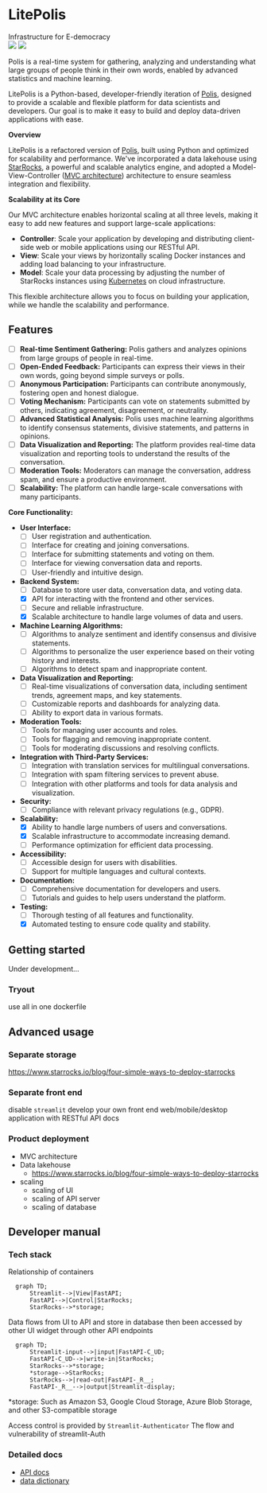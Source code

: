 # LitePolis
Infrastructure for E-democracy  
![](https://img.shields.io/badge/status-under_development-red) ![](https://img.shields.io/badge/release-no_release-red)

Polis is a real-time system for gathering, analyzing and understanding
what large groups of people think in their own words,
enabled by advanced statistics and machine learning.

LitePolis is a Python-based, developer-friendly iteration of [Polis](https://github.com/compdemocracy/polis),
designed to provide a scalable and flexible platform for data scientists and developers.
Our goal is to make it easy to build and deploy data-driven applications with ease.

**Overview**

LitePolis is a refactored version of [Polis](https://github.com/compdemocracy/polis),
built using Python and optimized for scalability and performance.
We've incorporated a data lakehouse using [StarRocks](https://www.starrocks.io/),
a powerful and scalable analytics engine,
and adopted a Model-View-Controller
([MVC architecture](https://en.wikipedia.org/wiki/Model%E2%80%93view%E2%80%93controller))
architecture to ensure seamless integration and flexibility.

**Scalability at its Core**

Our MVC architecture enables horizontal scaling at all three levels,
making it easy to add new features and support large-scale applications:

* **Controller**: Scale your application by developing and distributing client-side web or mobile applications using our RESTful API.
* **View**: Scale your views by horizontally scaling Docker instances and adding load balancing to your infrastructure.
* **Model**: Scale your data processing by adjusting the number of StarRocks instances using [Kubernetes](https://github.com/StarRocks/starrocks-kubernetes-operator/tree/main/examples/starrocks) on cloud infrastructure.

This flexible architecture allows you to focus on building your application, while we handle the scalability and performance.

## Features

* [ ] **Real-time Sentiment Gathering:** Polis gathers and analyzes opinions from large groups of people in real-time.
* [ ] **Open-Ended Feedback:** Participants can express their views in their own words, going beyond simple surveys or polls.
* [ ] **Anonymous Participation:** Participants can contribute anonymously, fostering open and honest dialogue.
* [ ] **Voting Mechanism:** Participants can vote on statements submitted by others, indicating agreement, disagreement, or neutrality.
* [ ] **Advanced Statistical Analysis:** Polis uses machine learning algorithms to identify consensus statements, divisive statements, and patterns in opinions.
* [ ] **Data Visualization and Reporting:** The platform provides real-time data visualization and reporting tools to understand the results of the conversation.
* [ ] **Moderation Tools:** Moderators can manage the conversation, address spam, and ensure a productive environment.
* [ ] **Scalability:** The platform can handle large-scale conversations with many participants.

**Core Functionality:**

* **User Interface:**
    * [ ] User registration and authentication.
    * [ ] Interface for creating and joining conversations.
    * [ ] Interface for submitting statements and voting on them.
    * [ ] Interface for viewing conversation data and reports.
    * [ ] User-friendly and intuitive design.
* **Backend System:**
    * [ ] Database to store user data, conversation data, and voting data.
    * [x] API for interacting with the frontend and other services.
    * [ ] Secure and reliable infrastructure.
    * [x] Scalable architecture to handle large volumes of data and users.
* **Machine Learning Algorithms:**
    * [ ] Algorithms to analyze sentiment and identify consensus and divisive statements.
    * [ ] Algorithms to personalize the user experience based on their voting history and interests.
    * [ ] Algorithms to detect spam and inappropriate content.
* **Data Visualization and Reporting:**
    * [ ] Real-time visualizations of conversation data, including sentiment trends, agreement maps, and key statements.
    * [ ] Customizable reports and dashboards for analyzing data.
    * [ ] Ability to export data in various formats.
* **Moderation Tools:**
    * [ ] Tools for managing user accounts and roles.
    * [ ] Tools for flagging and removing inappropriate content.
    * [ ] Tools for moderating discussions and resolving conflicts.
* **Integration with Third-Party Services:**
    * [ ] Integration with translation services for multilingual conversations.
    * [ ] Integration with spam filtering services to prevent abuse.
    * [ ] Integration with other platforms and tools for data analysis and visualization.
* **Security:**
    * [ ] Compliance with relevant privacy regulations (e.g., GDPR).
* **Scalability:**
    * [x] Ability to handle large numbers of users and conversations.
    * [x] Scalable infrastructure to accommodate increasing demand.
    * [ ] Performance optimization for efficient data processing.
* **Accessibility:**
    * [ ] Accessible design for users with disabilities.
    * [ ] Support for multiple languages and cultural contexts.
* **Documentation:**
    * [ ] Comprehensive documentation for developers and users.
    * [ ] Tutorials and guides to help users understand the platform.
* **Testing:**
    * [ ] Thorough testing of all features and functionality.
    * [x] Automated testing to ensure code quality and stability.

## Getting started
Under development...
<!-- something about deployment and configuration -->
### Tryout
use all in one dockerfile
## Advanced usage
### Separate storage
https://www.starrocks.io/blog/four-simple-ways-to-deploy-starrocks
### Separate front end
disable `streamlit`
develop your own front end web/mobile/desktop application with RESTful API docs
### Product deployment
- MVC architecture
- Data lakehouse
  - https://www.starrocks.io/blog/four-simple-ways-to-deploy-starrocks
- scaling
  - scaling of UI
  - scaling of API server
  - scaling of database

## Developer manual
### Tech stack
Relationship of containers
```mermaid
  graph TD;
      Streamlit-->|View|FastAPI;
      FastAPI-->|Control|StarRocks;
      StarRocks-->*storage;
```

Data flows from UI to API and store in database
then been accessed by other UI widget through other API endpoints
```mermaid
  graph TD;
      Streamlit-input-->|input|FastAPI-C_UD;
      FastAPI-C_UD-->|write-in|StarRocks;
      StarRocks-->*storage;
      *storage-->StarRocks;
      StarRocks-->|read-out|FastAPI-_R__;
      FastAPI-_R__-->|output|Streamlit-display;
```
*storage: Such as Amazon S3, Google Cloud Storage, Azure Blob Storage, and other S3-compatible storage

Access control is provided by `Streamlit-Authenticator`
The flow and vulnerability of streamlit-Auth

### Detailed docs
- [API docs](https://github.com/NewJerseyStyle/LitePolis/tree/release/doc/api)
- [data dictionary](doc/database.md)
